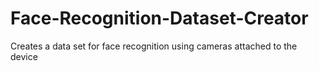 # Face-Recognition-Dataset-Creator
Creates a data set for face recognition using cameras attached to the device 
